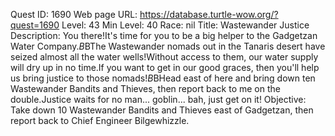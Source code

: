 Quest ID: 1690
Web page URL: https://database.turtle-wow.org/?quest=1690
Level: 43
Min Level: 40
Race: nil
Title: Wastewander Justice
Description: You there!It's time for you to be a big helper to the Gadgetzan Water Company.$B$BThe Wastewander nomads out in the Tanaris desert have seized almost all the water wells!Without access to them, our water supply will dry up in no time.If you want to get in our good graces, then you'll help us bring justice to those nomads!$B$BHead east of here and bring down ten Wastewander Bandits and Thieves, then report back to me on the double.Justice waits for no man... goblin... bah, just get on it!
Objective: Take down 10 Wastewander Bandits and Thieves east of Gadgetzan, then report back to Chief Engineer Bilgewhizzle.

